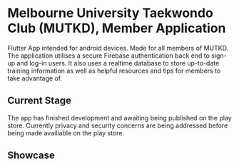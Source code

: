 # Melbourne University Taekwondo Club (MUTKD), Member Application
Flutter App intended for android devices. Made for all members of MUTKD. The application utilises a secure Firebase authentication back end to sign-up and log-in users.
It also uses a realtime database to store up-to-date training information as well as helpful resources and tips for members to take advantage of.

## Current Stage
The app has finished development and awaiting being published on the play store.
Currently privacy and security concerns are being addressed before being made availiable on the play store.

## Showcase
